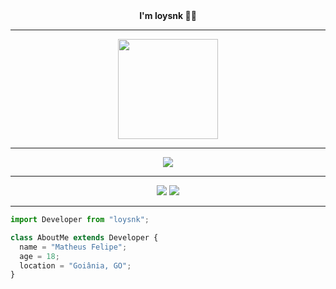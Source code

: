 <div align="center">
    <strong>I'm loysnk 👋🏻</strong>
    <hr>
    <img height="160px" width="160px" src="https://diveinintl.com/lander/surachipm.com/?_=%2FFuTPZSi-pC4AAAAj%2Fwumpus.gif%23avVel1cMipmhS6kQFFAEGo0V28eOKzE%3D">
    <hr>
    <div align="center">
        <img src="https://skillicons.dev/icons?i=html,css,js"/>
    </div>
    <hr>
    <div align="center">
         <a href="https://discord.com/users/1173244265900556333"><img src="https://skillicons.dev/icons?i=discord"/></a>
         <a href="https://www.instagram.com/loysnk"><img src="https://skillicons.dev/icons?i=instagram"/></a>
    </div>
    <hr>
</div>

```js
import Developer from "loysnk";

class AboutMe extends Developer {
  name = "Matheus Felipe";
  age = 18;
  location = "Goiânia, GO";
}
```
